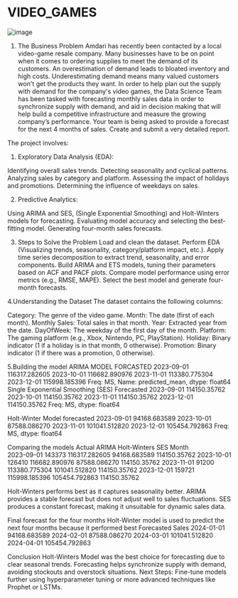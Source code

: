 # VIDEO_GAMES

![image](https://github.com/user-attachments/assets/65c0fda2-5ead-431a-b7fd-234fa46a35cb)


1. The Business Problem
Amdari has recently been contacted by a local video-game resale company. Many
businesses have to be on point when it comes to ordering supplies to meet the demand of its
customers. An overestimation of demand leads to bloated inventory and high costs.
Underestimating demand means many valued customers won't get the products they want.
In order to help plan out the supply with demand for the company's video games, the Data
Science Team has been tasked with forecasting monthly sales data in order to synchronize
supply with demand, and aid in decision making that will help build a competitive
infrastructure and measure the growing company’s performance.
Your team is being asked to provide a forecast for the next 4 months of sales. Create and
submit a very detailed report.

The project involves:

1. Exploratory Data Analysis (EDA):

Identifying overall sales trends.
Detecting seasonality and cyclical patterns.
Analyzing sales by category and platform.
Assessing the impact of holidays and promotions.
Determining the influence of weekdays on sales.

2. Predictive Analytics:

Using ARIMA and SES,  (Single Exponential Smoothing) and Holt-Winters models for forecasting.
Evaluating model accuracy and selecting the best-fitting model.
Generating four-month sales forecasts.

3. Steps to Solve the Problem
Load and clean the dataset.
Perform EDA (Visualizing trends, seasonality, category/platform impact, etc.).
Apply time series decomposition to extract trend, seasonality, and error components.
Build ARIMA and ETS models, tuning their parameters based on ACF and PACF plots.
Compare model performance using error metrics (e.g., RMSE, MAPE).
Select the best model and generate four-month forecasts.

4.Understanding the Dataset
The dataset contains the following columns:

Category: The genre of the video game.
Month: The date (first of each month).
Monthly Sales: Total sales in that month.
Year: Extracted year from the date.
DayOfWeek: The weekday of the first day of the month.
Platform: The gaming platform (e.g., Xbox, Nintendo, PC, PlayStation).
Holiday: Binary indicator (1 if a holiday is in that month, 0 otherwise).
Promotion: Binary indicator (1 if there was a promotion, 0 otherwise).

5.Building the model
ARIMA MODEL FORCASTED
2023-09-01    116317.282605
2023-10-01    116682.890976
2023-11-01    113380.775304
2023-12-01    115998.185396
Freq: MS, Name: predicted_mean, dtype: float64
Single Exponential Smoothing (SES) Forecasted
2023-09-01    114150.35762
2023-10-01    114150.35762
2023-11-01    114150.35762
2023-12-01    114150.35762
Freq: MS, dtype: float64

Holt-Winter Model forecasted
2023-09-01     94168.683589
2023-10-01     87588.086270
2023-11-01    101041.512820
2023-12-01    105454.792863
Freq: MS, dtype: float64

Comparing the models
          Actual          ARIMA   Holt-Winters           SES
Month                                                         
2023-09-01  143373  116317.282605   94168.683589  114150.35762
2023-10-01  126410  116682.890976   87588.086270  114150.35762
2023-11-01   91200  113380.775304  101041.512820  114150.35762
2023-12-01  159721  115998.185396  105454.792863  114150.35762

Holt-Winters performs best as it captures seasonality better.
ARIMA provides a stable forecast but does not adjust well to sales fluctuations.
SES produces a constant forecast, making it unsuitable for dynamic sales data.

Final forecast for the four months
Holt-Winter model is used to predict the next four months because it performed best
Forecasted Sales
2024-01-01      94168.683589
2024-02-01      87588.086270
2024-03-01     101041.512820
2024-04-01     105454.792863

Conclusion
Holt-Winters Model was the best choice for forecasting due to clear seasonal trends.
Forecasting helps synchronize supply with demand, avoiding stockouts and overstock situations.
Next Steps: Fine-tune models further using hyperparameter tuning or more advanced techniques like Prophet or LSTMs.
